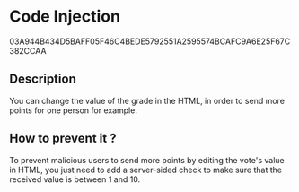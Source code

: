 # Code Injection

03A944B434D5BAFF05F46C4BEDE5792551A2595574BCAFC9A6E25F67C382CCAA

## Description

You can change the value of the grade in the HTML, in order to send more points for one person for example.

## How to prevent it ?

To prevent malicious users to send more points by editing the vote's value in HTML, you just need to add a server-sided check to make sure that the received value is between 1 and 10.